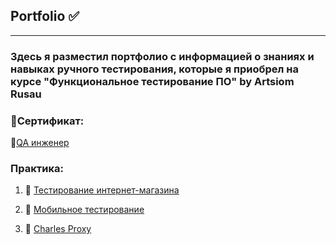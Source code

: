 ## Portfolio ✅ 
---
### Здесь я разместил портфолио с информацией о знаниях и навыках ручного тестирования, которые я приобрел на курсе "Функциональное тестирование ПО" by  Artsiom Rusau

### 📜Сертификат:

🔗[QA инженер](https://drive.google.com/file/d/1GT6ZVO23wK-R-VYY2YL7_0r7U1CtKOEc/view?usp=drive_link)

### Практика:

1. 🛒 [Тестирование интернет-магазина](https://github.com/Baidak-Evgenii/ArtsiomRusau_Course/blob/master/web_testing.md)

2. 📱 [Мобильное тестирование](https://github.com/Baidak-Evgenii/ArtsiomRusau_Course/blob/master/mobile_testing.md)

3. 🍶 [Charles Proxy](https://github.com/Baidak-Evgenii/ArtsiomRusau_Course/blob/master/charlesproxy.md) 
